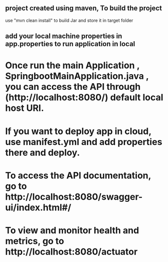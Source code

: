 ## project created using maven, To build the project
use "mvn clean install" to build Jar and store it in target folder

## add your local machine properties in app.properties to run application in local

# Once run the main Application , SpringbootMainApplication.java , you can access the API through (http://localhost:8080/) default local host URI.

# If you want to deploy app in cloud, use manifest.yml and add properties there and deploy.

# To access the API documentation, go to http://localhost:8080/swagger-ui/index.html#/

# To view and monitor health and metrics, go to http://localhost:8080/actuator
     
 
